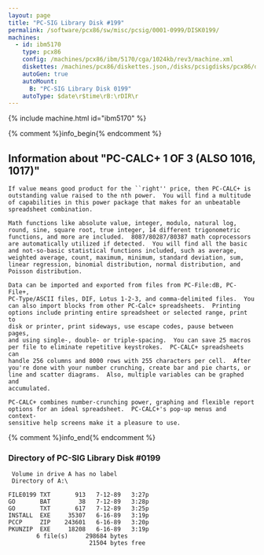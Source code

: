 ```yaml
---
layout: page
title: "PC-SIG Library Disk #199"
permalink: /software/pcx86/sw/misc/pcsig/0001-0999/DISK0199/
machines:
  - id: ibm5170
    type: pcx86
    config: /machines/pcx86/ibm/5170/cga/1024kb/rev3/machine.xml
    diskettes: /machines/pcx86/diskettes.json,/disks/pcsigdisks/pcx86/diskettes.json
    autoGen: true
    autoMount:
      B: "PC-SIG Library Disk 0199"
    autoType: $date\r$time\rB:\rDIR\r
---
```


{% include machine.html id="ibm5170" %}

{% comment %}info_begin{% endcomment %}

## Information about "PC-CALC+ 1 OF 3 (ALSO 1016, 1017)"

    If value means good product for the ``right'' price, then PC-CALC+ is
    outstanding value raised to the nth power.  You will find a multitude
    of capabilities in this power package that makes for an unbeatable
    spreadsheet combination.
    
    Math functions like absolute value, integer, modulo, natural log,
    round, sine, square root, true integer, 14 different trigonometric
    functions, and more are included.  8087/80287/80387 math coprocessors
    are automatically utilized if detected.  You will find all the basic
    and not-so-basic statistical functions included, such as average,
    weighted average, count, maximum, minimum, standard deviation, sum,
    linear regression, binomial distribution, normal distribution, and
    Poisson distribution.
    
    Data can be imported and exported from files from PC-File:dB, PC-File+,
    PC-Type/ASCII files, DIF, Lotus 1-2-3, and comma-delimited files.  You
    can also import blocks from other PC-Calc+ spreadsheets.  Printing
    options include printing entire spreadsheet or selected range, print to
    disk or printer, print sideways, use escape codes, pause between pages,
    and using single-, double- or triple-spacing.  You can save 25 macros
    per file to eliminate repetitive keystrokes.  PC-CALC+ spreadsheets can
    handle 256 columns and 8000 rows with 255 characters per cell.  After
    you're done with your number crunching, create bar and pie charts, or
    line and scatter diagrams.  Also, multiple variables can be graphed and
    accumulated.
    
    PC-CALC+ combines number-crunching power, graphing and flexible report
    options for an ideal spreadsheet.  PC-CALC+'s pop-up menus and context-
    sensitive help screens make it a pleasure to use.
{% comment %}info_end{% endcomment %}


### Directory of PC-SIG Library Disk #0199

     Volume in drive A has no label
     Directory of A:\

    FILE0199 TXT       913   7-12-89   3:27p
    GO       BAT        38   7-12-89   3:28p
    GO       TXT       617   7-12-89   3:25p
    INSTALL  EXE     35307   6-16-89   3:19p
    PCCP     ZIP    243601   6-16-89   3:20p
    PKUNZIP  EXE     18208   6-16-89   3:19p
            6 file(s)     298684 bytes
                           21504 bytes free
